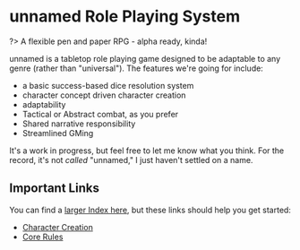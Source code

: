 # unnamed Role Playing System

?> A flexible pen and paper RPG - alpha ready, kinda!

unnamed is a tabletop role playing game designed to be adaptable to any genre (rather than "universal"). The features we're going for include:

- a basic success-based dice resolution system
- character concept driven character creation
- adaptability
- Tactical or Abstract combat, as you prefer
- Shared narrative responsibility
- Streamlined GMing

It's a work in progress, but feel free to let me know what you think. For the record, it's not *called* "unnamed," I just haven't settled on a name.

## Important Links

You can find a [larger Index here](UnnamedIndex.md), but these links should help you get started:

- [Character Creation](https://s-20.github.io/unnamed/#/CharacterCreation.md)
- [Core Rules](https://s-20.github.io/unnamed/#/Core.md)

